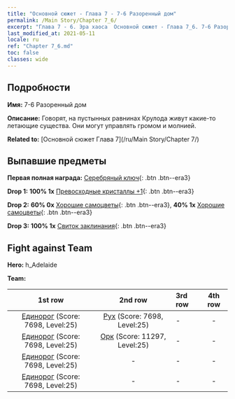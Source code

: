 ```yaml
---
title: "Основной сюжет - Глава 7 - 7-6 Разоренный дом"
permalink: /Main Story/Chapter 7_6/
excerpt: "Глава 7 - 6. Эра хаоса  Основной сюжет - Глава 7_6. 7-6 Разоренный дом"
last_modified_at: 2021-05-11
locale: ru
ref: "Chapter 7_6.md"
toc: false
classes: wide
---
```


## Подробности

 **Имя:** 7-6 Разоренный дом

 **Описание:** Говорят, на пустынных равнинах Крулода живут какие-то летающие существа. Они могут управлять громом и молнией.

 **Related to:** [Основной сюжет Глава 7](/ru/Main Story/Chapter 7/)

## Выпавшие предметы

 **Первая полная награда:** [Серебряный ключ](/ItemsRU/con_693/){: .btn .btn--era3}

 **Drop 1:** **100% 1x** [Превосходные кристаллы +1](/ItemsRU/mat_24/){: .btn .btn--era3}

 **Drop 2:** **60% 0x** [Хорошие самоцветы](/ItemsRU/mat_16/){: .btn .btn--era3}, **40% 1x** [Хорошие самоцветы](/ItemsRU/mat_16/){: .btn .btn--era3}

 **Drop 3:** **100% 1x** [Свиток заклинания](/ItemsRU/con_694/){: .btn .btn--era3}


## Fight against Team
 **Hero:** h_Adelaide

 **Team:**


  | 1st row | 2nd row | 3rd row | 4th row |
  |:----:|:----:|:----|:----:|
  | [Единорог](/ru/units/Unicorn/) (Score: 7698, Level:25)  | [Рух](/ru/units/Roc/) (Score: 7698, Level:25)  | - | - |
  | [Единорог](/ru/units/Unicorn/) (Score: 7698, Level:25)  | [Орк](/ru/units/Orc/) (Score: 11297, Level:25)  | - | - |
  | [Единорог](/ru/units/Unicorn/) (Score: 7698, Level:25)  | - | - | - |
  | [Единорог](/ru/units/Unicorn/) (Score: 7698, Level:25)  | - | - | - |


